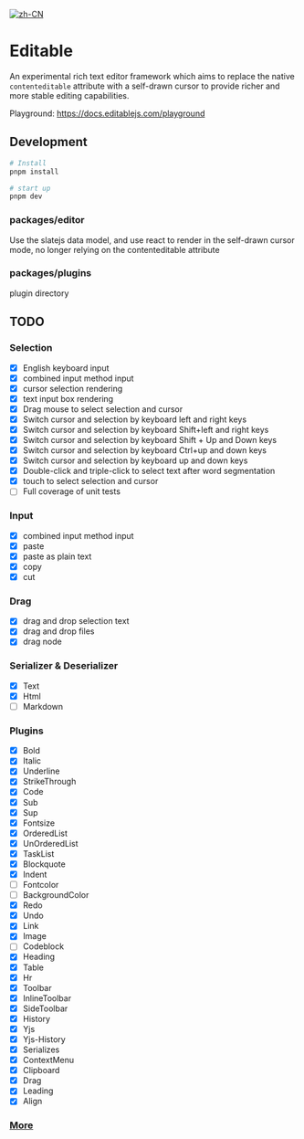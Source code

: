 [![zh-CN](https://img.shields.io/badge/lang-%E7%AE%80%E4%BD%93%E4%B8%AD%E6%96%87-red.svg?longCache=true&style=flat-square 'zh-CN')](README.zh-CN.md)

# Editable

An experimental rich text editor framework which aims to replace the native `contenteditable` attribute with a self-drawn cursor to provide richer and more stable editing capabilities.

Playground: https://docs.editablejs.com/playground
## Development

```bash
# Install
pnpm install

# start up
pnpm dev

```
### packages/editor

Use the slatejs data model, and use react to render in the self-drawn cursor mode, no longer relying on the contenteditable attribute

### packages/plugins

plugin directory

## TODO

### Selection

- [x] English keyboard input
- [x] combined input method input
- [x] cursor selection rendering
- [x] text input box rendering
- [x] Drag mouse to select selection and cursor
- [x] Switch cursor and selection by keyboard left and right keys
- [x] Switch cursor and selection by keyboard Shift+left and right keys
- [x] Switch cursor and selection by keyboard Shift + Up and Down keys
- [x] Switch cursor and selection by keyboard Ctrl+up and down keys
- [x] Switch cursor and selection by keyboard up and down keys
- [x] Double-click and triple-click to select text after word segmentation
- [x] touch to select selection and cursor
- [ ] Full coverage of unit tests

### Input

- [x] combined input method input
- [x] paste
- [x] paste as plain text
- [x] copy
- [x] cut

### Drag

- [x] drag and drop selection text
- [x] drag and drop files
- [x] drag node

### Serializer & Deserializer

- [x] Text
- [x] Html
- [ ] Markdown

### Plugins

- [x] Bold
- [x] Italic
- [x] Underline
- [x] StrikeThrough
- [x] Code
- [x] Sub
- [x] Sup
- [x] Fontsize
- [x] OrderedList
- [x] UnOrderedList
- [x] TaskList
- [x] Blockquote
- [x] Indent
- [ ] Fontcolor
- [ ] BackgroundColor
- [x] Redo
- [x] Undo
- [x] Link
- [x] Image
- [ ] Codeblock
- [x] Heading
- [x] Table
- [x] Hr
- [x] Toolbar
- [x] InlineToolbar
- [x] SideToolbar
- [x] History
- [x] Yjs
- [x] Yjs-History
- [x] Serializes
- [x] ContextMenu
- [x] Clipboard
- [x] Drag
- [x] Leading
- [x] Align

### [More](https://github.com/orgs/editablejs/projects/1/views/1)
